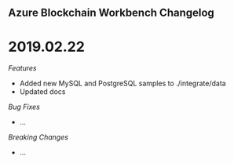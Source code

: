 ## Azure Blockchain Workbench Changelog

<a name="x.y.z"></a>
# 2019.02.22 

*Features*
* Added new MySQL and PostgreSQL samples to ./integrate/data
* Updated docs

*Bug Fixes*
* ...

*Breaking Changes*

* ...